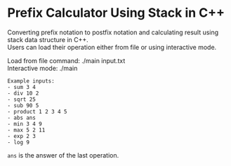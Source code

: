 # Prefix Calculator Using Stack in C++
Converting prefix notation to postfix notation and calculating result using stack data structure in C++.<br>Users can load their operation either from file or using interactive mode.

Load from file command: ./main input.txt<br>
Interactive mode: ./main
```
Example inputs:
- sum 3 4
- div 10 2
- sqrt 25
- sub 90 5
- product 1 2 3 4 5
- abs ans
- min 3 4 9
- max 5 2 11
- exp 2 3
- log 9
```
`ans` is the answer of the last operation.
